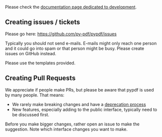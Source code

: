 Please check the [documentation page dedicated to development](https://pypdf.readthedocs.io/en/stable/dev/intro.html).

## Creating issues / tickets

Please go here: https://github.com/py-pdf/pypdf/issues

Typically you should not send e-mails. E-mails might only reach one person and
it could go into spam or that person might be busy. Please create issues on
GitHub instead.

Please use the templates provided.

## Creating Pull Requests

We appreciate if people make PRs, but please be aware that pypdf is used by many
people. That means:

* We rarely make breaking changes and have a [deprecation process](https://pypdf.readthedocs.io/en/latest/dev/deprecations.html)
* New features, especially adding to the public interface, typically need to be
  discussed first.

Before you make bigger changes, rather open an issue to make the suggestion.
Note which interface changes you want to make.
